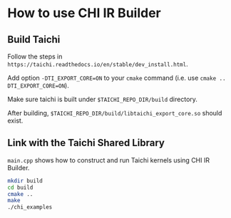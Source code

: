 # How to use CHI IR Builder

## Build Taichi

Follow the steps in `https://taichi.readthedocs.io/en/stable/dev_install.html`.

Add option `-DTI_EXPORT_CORE=ON` to your `cmake` command (i.e. use `cmake .. DTI_EXPORT_CORE=ON`).

Make sure taichi is built under `$TAICHI_REPO_DIR/build` directory.

After building, `$TAICHI_REPO_DIR/build/libtaichi_export_core.so` should exist.

## Link with the Taichi Shared Library

`main.cpp` shows how to construct and run Taichi kernels using CHI IR Builder.

```bash
mkdir build
cd build
cmake ..
make
./chi_examples
```
